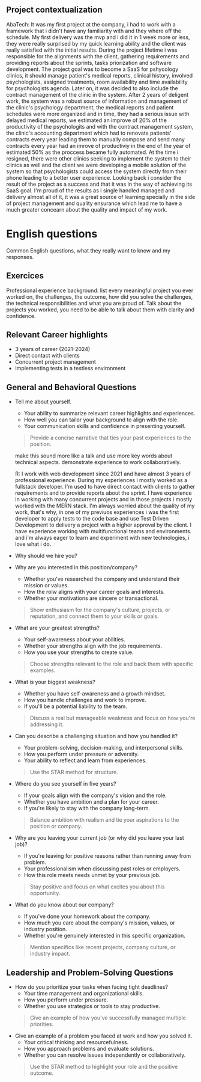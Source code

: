 ## Project contextualization
AbaTech: It was my first project at the company, i had to work with a 
framework that i didn't have any familiarity with and they where off the 
schedule. My first delivery was the mvp and i did it in 1 week more or 
less, they were really surprised by my quick learning ability and the 
client was really satisfied with the initial results.
During the project lifetime i was responsible for the alignments with the 
client, gathering requirements and providing reports about the sprints, 
tasks priorization and software development.
The project goal was to become a SaaS for pshycology clinics, it should 
manage patient's medical reports, clinical history, involved psychologists,
assigned treatments, room availability and time availability for 
psychologists agenda. Later on, it was decided to also include the contract
management of the clinic in the system.
After 2 years of deligent work, the system was a robust source of 
information and management of the clinic's psychology department, the 
medical reports and patient schedules were more organized and in time, they
had a serious issue with delayed medical reports, we estimated an improve 
of 20% of the productivity of the psychologits and with the contract 
management system, the clinic's accounting department which had to renovate
patients' contracts every year leading them to manually compose and send 
many contracts every year had an imrove of productiviy in the end of the 
year of estimated 50% as the proccess became fully automated.
At the time i resigned, there were other clinics seeking to implement the 
system to their clinics as well and the client we were developing a mobile 
solution of the system so that psychologists could access the system 
directly from their phone leading to a better user experience.
Looking back i consider the result of the project as a success and that it 
was in the way of achieving its SaaS goal. I'm proud of the results as i 
single handled managed and delivery almost all of it, it was a great source
of learning specially in the side of project management and quality 
ensurance which lead me to have a much greater concearn about the quality 
and impact of my work.

# English questions
Common English questions, what they really want to know and my responses.

## Exercices
Professional experience background: list every meaningful project you ever 
worked on, the challenges, the outcome, how did you solve the challenges, 
the technical responsibilities and what you are proud of.
Talk about the projects you worked, you need to be able to talk about them 
with clarity and confidence.

## Relevant Career highlights
- 3 years of career (2021-2024)
- Direct contact with clients
- Concurrent project management
- Implementing tests in a testless environment

## General and Behavioral Questions
- Tell me about yourself.
    - Your ability to summarize relevant career highlights and experiences.
    - How well you can tailor your background to align with the role.
    - Your communication skills and confidence in presenting yourself.
    > Provide a concise narrative that ties your past experiences to the 
    position.

    make this sound more like a talk and use more key words about 
    technical aspects.
    demonstrate experience to work collaboratively.

    R: I work with web development since 2021 and have almost 3 years of 
    professional experience. During my experiences i mostly worked as a 
    fullstack developer. I'm used to have direct contact with clients to 
    gather requirements and to provide reports about the sprint.
    I have experience in working with many concurrent projects and in those
    projects i mostly worked with the MERN stack. I'm always worried about 
    the quality of my work, that's why, in one of my previuos experiences i
    was the first developer to apply tests to the code base and use Test 
    Driven Development to delivery a project with a higher approval by the 
    client.
    I have experience working with multifunctional teams and environments.
    and i'm always eager to learn and experiment with new technologies, i 
    love what i do.

- Why should we hire you?

- Why are you interested in this position/company?
    - Whether you've researched the company and understand their mission or
      values.
    - How the rolw aligns with your career goals and interests.
    - Whether your motivations are sincere or transactional.
    > Show enthusiasm for the company's culture, projects, or reputation, 
    and connect them to your skills or goals.
- What are your greatest strengths?
    - Your self-awareness about your abilities.
    - Whether your strengths align with the job requirements.
    - How you use your strengths to create value.
    > Choose strengths relevant to the role and back them with specific 
    examples.
- What is your biggest weakness?
    - Whether you have self-awareness and a growth mindset.
    - How you handle challenges and work to improve.
    - If you'll be a potential liability to the team.
    > Discuss a real but manageable weakness and focus on how you're 
    addressing it.
- Can you describe a challenging situation and how you handled it?
    - Your problem-solving, decision-making, and interpersonal skills.
    - How you perform under pressure or adversity.
    - Your ability to reflect and learn from experiences.
    > Use the STAR method for structure.
- Where do you see yourself in five years?
    - If your goals align with the company's vision and the role.
    - Whether you have ambition and a plan for your career.
    - If you're likely to stay with the company long-term.
    > Balance ambition with realism and tie your aspirations to the 
    position or company.
- Why are you leaving your current job (or why did you leave your last 
  job)?
    - If you're leaving for positive reasons rather than running away from 
      problem.
    - Your professionalism when discussing past roles or employers.
    - How this role meets needs unmet by your previous job.
    > Stay positive and focus on what excites you about this opportunity.
- What do you know about our company?
    - If you've done your homework about the company.
    - How much you care about the company's mission, values, or industry 
      position.
    - Whether you're genuinely interested in this specific organization.
    > Mention specifics like recent projects, company culture, or industry 
    impact.

## Leadership and Problem-Solving Questions
- How do you prioritize your tasks when facing tight deadlines?
    - Your time management and organizational skills.
    - How you perform under pressure.
    - Whether you use strategios or tools to stay productive.
    > Give an example of how you've successfully managed multiple 
    priorities.
- Give an example of a problem you faced at work and how you solved it.
    - Your critical thinking and resourcefulness.
    - How you approach problems and evaluate solutions.
    - Whether you can resolve issues independently or collaboratively.
    > Use the STAR method to highlight your role and the positive outcome.
